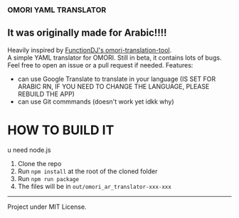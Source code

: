 ### OMORI YAML TRANSLATOR
## It was originally made for Arabic!!!!

Heavily inspired by [FunctionDJ's omori-translation-tool](https://github.com/FunctionDJ/omori-translation-tool).<br>
A simple YAML translator for OMORI. Still in beta, it contains lots of bugs. Feel free to open an issue or a pull request if needed.
Features:
- can use Google Translate to translate in your language (IS SET FOR ARABIC RN, IF YOU NEED TO CHANGE THE LANGUAGE, PLEASE REBUILD THE APP)
- can use Git commmands (doesn't work yet idkk why)

<h1>HOW TO BUILD IT</h1>

u need node.js

1. Clone the repo
2. Run `npm install` at the root of the cloned folder
3. Run `npm run package`
4. The files will be in `out/omori_ar_translator-xxx-xxx`

---

Project under MIT License.
